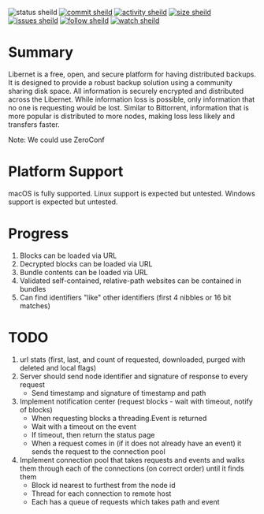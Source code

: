
![status sheild](https://img.shields.io/static/v1?label=status&message=implementing+spec&color=inactive&style=plastic)
[![commit sheild](https://img.shields.io/github/last-commit/marcpage/libernet?style=plastic)](https://github.com/marcpage/libernet/commits)
[![activity sheild](https://img.shields.io/github/commit-activity/m/marcpage/libernet?style=plastic)](https://github.com/marcpage/libernet/commits)
[![size sheild](https://img.shields.io/github/languages/code-size/marcpage/libernet?style=plastic)](https://github.com/marcpage/libernet)
[![issues sheild](https://img.shields.io/github/issues-raw/marcpage/libernet?style=plastic)](https://github.com/marcpage/libernet/issues)
[![follow sheild](https://img.shields.io/github/followers/marcpage?label=Follow&style=social)](https://github.com/marcpage?tab=followers)
[![watch sheild](https://img.shields.io/github/watchers/marcpage/libernet?label=Watch&style=social)](https://github.com/marcpage/libernet/watchers)


# Summary

Libernet is a free, open, and secure platform for having distributed backups.
It is designed to provide a robust backup solution using a community sharing disk space.
All information is securely encrypted and distributed across the Libernet.
While information loss is possible, only information that no one is requesting would be lost.
Similar to Bittorrent, information that is more popular is distributed to more nodes, making loss less likely and transfers faster.

Note: We could use ZeroConf


# Platform Support

macOS is fully supported.
Linux support is expected but untested.
Windows support is expected but untested.


# Progress

1. Blocks can be loaded via URL
1. Decrypted blocks can be loaded via URL
1. Bundle contents can be loaded via URL
1. Validated self-contained, relative-path websites can be contained in bundles
1. Can find identifiers "like" other identifiers (first 4 nibbles or 16 bit matches)


# TODO

1. url stats (first, last, and count of requested, downloaded, purged with deleted and local flags)
1. Server should send node identifier and signature of response to every request
   - Send timestamp and signature of timestamp and path
1. Implement notification center (request blocks - wait with timeout, notify of blocks)
   - When requesting blocks a threading.Event is returned
   - Wait with a timeout on the event
   - If timeout, then return the status page
   - When a request comes in (if it does not already have an event) it sends the request to the connection pool
1. Implement connection pool that takes requests and events and walks them through each of the connections (on correct order) until it finds them
   - Block id nearest to furthest from the node id
   - Thread for each connection to remote host
   - Each has a queue of requests which takes path and event





